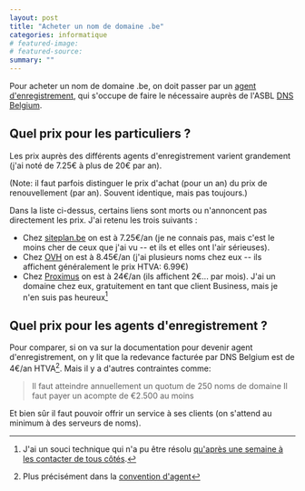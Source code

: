 ```yaml
---
layout: post
title: "Acheter un nom de domaine .be"
categories: informatique
# featured-image: 
# featured-source: 
summary: ""
---
```


Pour acheter un nom de domaine .be, on doit passer par un [agent d'enregistrement](https://www.dnsbelgium.be/fr/enregistrer-nom-de-domaine/trouver-agent),
qui s'occupe de faire le nécessaire auprès de l'ASBL [DNS Belgium](https://www.dnsbelgium.be).

## Quel prix  pour les particuliers ?

Les prix auprès des différents agents d'enregistrement varient grandement (j'ai noté de 7.25€ à plus de 20€ par an).

(Note: il faut parfois distinguer le prix d'achat (pour un an) du prix de renouvellement (par an). Souvent identique, mais pas toujours.)

Dans la liste ci-dessus, certains liens sont morts ou n'annoncent pas directement les prix. J'ai retenu les trois suivants :

- Chez [siteplan.be](https://siteplan.be/domeinnaam-kopen/) on est à 7.25€/an (je ne connais pas, mais c'est le moins cher de ceux que j'ai vu -- et ils et elles ont l'air sérieuses).
- Chez [OVH](https://www.ovh.com/fr/domaines/tarifs/) on est à 8.45€/an (j'ai plusieurs noms chez eux -- ils affichent généralement le prix HTVA: 6.99€)
- Chez [Proximus](proximus.be/dns) on est à 24€/an (ils affichent 2€... par mois). J'ai un domaine chez eux, gratuitement en tant que client Business, mais je n'en suis pas heureux[^2]

[^1]: Plus précisément dans la [convention d'agent](https://assets.dnsbelgium.be/attachment/Registrar_Agreement_fr_6.1_4.pdf)

[^2]: J'ai un souci technique qui n'a pu être résolu [qu'après une semaine à les contacter de tous côtés](https://twitter.com/YoungFrog/status/1423943070756872194).

## Quel prix pour les agents d'enregistrement ?

Pour comparer, si on va sur la documentation pour devenir agent d'enregistrement, on y lit que la redevance facturée par DNS Belgium est de 4€/an HTVA[^1]. Mais il y a d'autres contraintes comme:

>  Il faut atteindre annuellement un quotum de 250 noms de domaine
>  Il faut payer un acompte de €2.500 au moins

Et bien sûr il faut pouvoir offrir un service à ses clients (on s'attend au minimum à des serveurs de noms).
